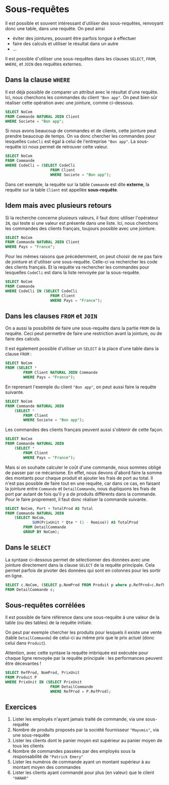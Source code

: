 # Sous-requêtes 

Il est possible et souvent intéressant d'utiliser des sous-requêtes, renvoyant donc une table, dans une requête. On peut ainsi 

- éviter des jointures, pouvant être parfois longue à effectuer
- faire des calculs et utiliser le résultat dans un autre
- ...

Il est possible d'utiliser une sous-requêtes dans les clauses `SELECT`, `FROM`, `WHERE`, et `JOIN` des requêtes externes. 

## Dans la clause  `WHERE`

Il est déjà possible de comparer un attribut avec le résultat d'une requête. Ici, nous cherchons les commandes du client `"Bon app"`. On peut bien sûr réaliser cette opération avec une jointure, comme ci-dessous.

```sql
SELECT NoCom
FROM Commande NATURAL JOIN Client
WHERE Societe = "Bon app";
```

Si nous avons beaucoup de commandes et de clients, cette jointure peut prendre beaucoup de temps. On va donc chercher les commandes pour lesquelles `CodeCli` est égal à celui de l'entreprise `"Bon app"`. La sous-requête ici nous permet de retrouver cette valeur.

```sql
SELECT NoCom
FROM Commande
WHERE CodeCli = (SELECT CodeCli
                    FROM Client
                    WHERE Societe = "Bon app");
```

Dans cet exemple, la requête sur la table `Commande` est dite **externe**, la requête sur la table `Client` est appellée **sous-requête**.


## Idem mais avec plusieurs retours

Si la recherche concerne plusieurs valeurs, il faut donc utiliser l'opérateur `IN`, qui teste si une valeur est présente dans une liste. Ici, nous cherchons les commandes des clients français, toujours possible avec une jointure.

```sql
SELECT NoCom
FROM Commande NATURAL JOIN Client
WHERE Pays = "France";
```

Pour les mêmes raisons que précédemment, on peut choisir de ne pas faire de jointure et d'utiliser une sous-requête. Celle-ci va rechercher les code des clients français. Et la requête va rechercher les commandes pour lesquelles `CodeCli` est dans la liste renvoyée par la sous-requête.

```sql
SELECT NoCom
FROM Commande
WHERE CodeCli IN (SELECT CodeCli
                    FROM Client
                    WHERE Pays = "France");
```

## Dans les clauses `FROM` et `JOIN`

On a aussi la possibilité de faire une sous-requête dans la partie `FROM` de la requête. Ceci peut permettre de faire une restriction avant la jointure, ou de faire des calculs. 

Il est également possible d'utiliser un `SELECT` à la place d'une table dans la clause `FROM` : 

```sql
SELECT NoCom
FROM (SELECT *
        FROM Client NATURAL JOIN Commande
        WHERE Pays = "France");         
```

En reprenant l'exemple du client `"Bon app"`, on peut aussi faire la requête suivante.

```sql
SELECT NoCom
FROM Commande NATURAL JOIN 
    (SELECT * 
        FROM Client   
        WHERE Societe = "Bon app");
```

Les commandes des clients français peuvent aussi s'obtenir de cette façon.

```sql
SELECT NoCom
FROM Commande NATURAL JOIN 
    (SELECT *
        FROM Client
        WHERE Pays = "France");
```

Mais si on souhaite calculer le coût d'une commande, nous sommes obligé de passer par ce mécanisme. En effet, nous devons d'abord faire la somme des montants pour chaque produit et ajouter les frais de port au total. Il n'est pas possible de faire tout en une requête, car dans ce cas, en faisant la jointure entre `Commande` et `DetailCommande`, nous dupliquons les frais de port par autant de fois qu'il y a de produits différents dans la commande. Pour le faire proprement, il faut donc réaliser la commande suivante.

```sql
SELECT NoCom, Port + TotalProd AS Total
FROM Commande NATURAL JOIN
    (SELECT NoCom, 
            SUM(PrixUnit * Qte * (1 - Remise)) AS TotalProd
        FROM DetailCommande
        GROUP BY NoCom);
```

## Dans le `SELECT`

La syntaxe ci-dessous permet de sélectionner des données avec une jointure directement dans la clause `SELECT` de la requête principale. Cela permet parfois de pivoter des données qui sont en colonnes pour les sortir en ligne.

```sql
SELECT c.NoCom, (SELECT p.NomProd FROM Produit p where p.RefProd=c.RefProd)
FROM DetailCommande c;   
```

## Sous-requêtes corrélées

Il est possible de faire référence dans une sous-requête à une valeur de la table (ou des tables) de la requête initiale.

On peut par exemple chercher les produits pour lesquels il existe une vente (table `DetailCommande`) de celui-ci au même prix que le prix actuel (donc celui dans `Produit`).

Attention, avec cette syntaxe la requête imbriquée est exécutée pour chaque ligne renvoyée par la requête principale : les performances peuvent être décevantes !

```sql
SELECT RefProd, NomProd, PrixUnit
FROM Produit P
WHERE PrixUnit IN (SELECT PrixUnit
                    FROM DetailCommande
                    WHERE RefProd = P.RefProd);
```

## Exercices

1. Lister les employés n'ayant jamais traité de commande, via une sous-requête
1. Nombre de produits proposés par la société fournisseur `"Mayumis"`, via une sous-requête
1. Lister les clients dont le panier moyen est supérieur au panier moyen de tous les clients
1. Nombre de commandes passées par des employés sous la responsabilité de `"Patrick Emery"`
1. Lister les numéros de commande ayant un montant supérieur à au montant moyen des commandes
1. Lister les clients ayant commandé pour plus (en valeur) que le client `"HANAR"`